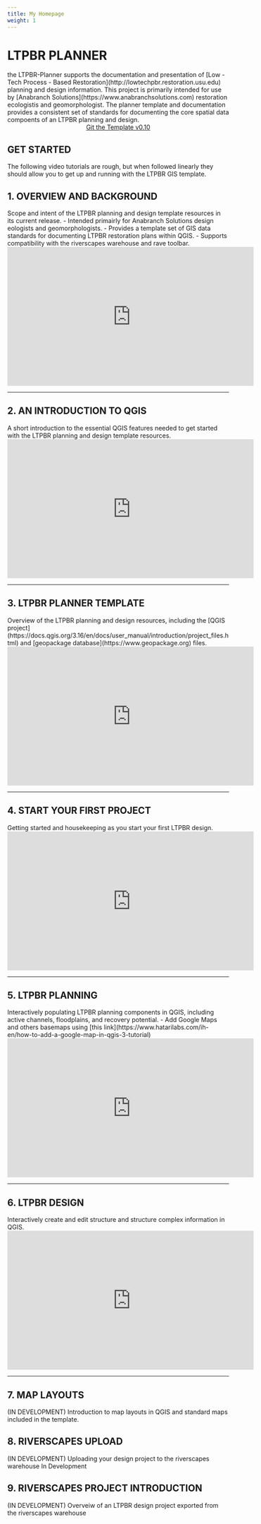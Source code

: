 ```yaml
---
title: My Homepage
weight: 1
---
```

<h1>LTPBR PLANNER</h1>
the LTPBR-Planner supports the documentation and presentation of [Low - Tech Process - Based Restoration](http://lowtechpbr.restoration.usu.edu) planning and
design information. This project is primarily intended for use by [Anabranch Solutions](https://www.anabranchsolutions.com) restoration ecologistis and
geomorphologist. The planner template and documentation provides a consistent set of standards for documenting the core
spatial data compoents of an LTPBR planning and design.



<div align="center">
  <a class="button large"
    href="https://github.com/Riverscapes/LTPBR_Planner/releases/latest"><i class="fa fa-map-o"
      aria-hidden="true"></i> Git the Template v0.10</a>
</div>

<h2>GET STARTED</h2>
The following video tutorials are rough, but when followed linearly they should allow you to get up and running with the LTPBR GIS template.

<h2>1. OVERVIEW AND BACKGROUND</h2>
Scope and intent of the LTPBR planning and design template resources in its current release.
  - Intended primairly for Anabranch Solutions design eologists and geomorphologists.
  - Provides a template set of GIS data standards for documenting LTPBR restoration plans within QGIS.
  - Supports compatibility with the riverscapes warehouse and rave toolbar.

<div class="responsive-embed widescreen">
  <iframe width="560" height="315" src="https://www.youtube.com/embed/Kh3O3Q8nw_w" frameborder="0" allow="autoplay; encrypted-media" allowfullscreen=""></iframe>
</div>
<hr />


<h2>2. AN INTRODUCTION TO QGIS</h2>
A short introduction to the essential QGIS features needed to get started with the LTPBR planning and design template resources.

<div class="responsive-embed widescreen">
  <iframe width="560" height="315" src="https://www.youtube.com/embed/Bj7RUcCQ6JE" frameborder="0" allow="autoplay; encrypted-media" allowfullscreen=""></iframe>
</div>
<hr />

<h2>3. LTPBR PLANNER TEMPLATE</h2>
Overview of the LTPBR planning and design resources, including the [QGIS project](https://docs.qgis.org/3.16/en/docs/user_manual/introduction/project_files.html) and [geopackage database](https://www.geopackage.org) files.

<div class="responsive-embed widescreen">
  <iframe width="560" height="315" src="https://www.youtube.com/embed/s1nHeYKcUyw" frameborder="0" allow="autoplay; encrypted-media" allowfullscreen=""></iframe>
</div>
<hr />

<h2>4. START YOUR FIRST PROJECT</h2>
Getting started and housekeeping as you start your first LTPBR design.

<div class="responsive-embed widescreen">
  <iframe width="560" height="315" src="https://www.youtube.com/embed/Cl4zxixMMjw" frameborder="0" allow="autoplay; encrypted-media" allowfullscreen=""></iframe>
</div>
<hr />


<h2>5. LTPBR PLANNING</h2>
Interactively populating LTPBR planning components in QGIS, including active channels, floodplains, and recovery potential.
 - Add Google Maps and others basemaps using [this link](https://www.hatarilabs.com/ih-en/how-to-add-a-google-map-in-qgis-3-tutorial)

<div class="responsive-embed widescreen">
  <iframe width="560" height="315" src="https://www.youtube.com/embed/wMkBnheKiGc" frameborder="0" allow="autoplay; encrypted-media" allowfullscreen=""></iframe>
</div>
<hr />

<h2>6. LTPBR DESIGN</h2>
Interactively create and edit structure and structure complex information in QGIS.

<div class="responsive-embed widescreen">
  <iframe width="560" height="315" src="https://www.youtube.com/embed/DddFFxtpKmk" frameborder="0" allow="autoplay; encrypted-media" allowfullscreen=""></iframe>
</div>
<hr />

<h2>7. MAP LAYOUTS</h2>
(IN DEVELOPMENT) Introduction to map layouts in QGIS and standard maps included in the template.

<h2>8. RIVERSCAPES UPLOAD</h2>
(IN DEVELOPMENT) Uploading your design project to the riverscapes warehouse
In Development

<h2>9. RIVERSCAPES PROJECT INTRODUCTION</h2>
(IN DEVELOPMENT) Overveiw of an LTPBR design project exported from the riverscapes warehouse
